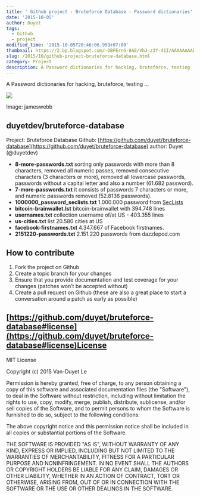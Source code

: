 ```yaml
---
title: ' Github project - Bruteforce Database - Password dictionaries'
date: '2015-10-05'
author: Duyet
tags:
  - Github
  - project
modified_time: '2015-10-05T20:46:06.959+07:00'
thumbnail: https://2.bp.blogspot.com/-DBFErnG-8AE/VhJ-z3Y-41I/AAAAAAAADgA/FGCt8naBMKs/s1600/mtyourmind.10001mb.com.png
slug: /2015/10/github-project-bruteforce-database.html
category: Project
description: A Password dictionaries for hacking, bruteforce, testing ...
---
```


A Password dictionaries for hacking, bruteforce, testing ...

![](https://2.bp.blogspot.com/-DBFErnG-8AE/VhJ-z3Y-41I/AAAAAAAADgA/FGCt8naBMKs/s1600/mtyourmind.10001mb.com.png)

Image: jameswebb

## duyetdev/bruteforce-database

Project: Bruteforce Database
Github: [https://github.com/duyet/bruteforce-database](https://github.com/duyet/bruteforce-database)
author: Duyet (@duyetdev)

- **8-more-passwords.txt** sorting only passwords with more than 8 characters, removed all numeric passes, removed consecutive characters (3 characters or more), removed all lowercase passwords, passwords without a capital letter and also a number (61.682 password).
- **7-more-passwords.txt** it consists of passwords 7 characters or more, and numeric passwords removed (52.8136 passwords).
- **1000000_password_seclists.txt** 1.000.000 password from [SecLists](https://github.com/danielmiessler/SecLists)
- **bitcoin-brainwallet.lst** bitcoin-brainwallet with 394.748 lines
- **usernames.txt** collection username of/at US - 403.355 lines
- **us-cities.txt** list 20.580 cities at US
- **facebook-firstnames.txt** 4.347.667 of Facebook firstnames.
- **2151220-passwords.txt** 2.151.220 passwords from dazzlepod.com

## How to contribute

1. Fork the project on Github
2. Create a topic branch for your changes
3. Ensure that you provide documentation and test coverage for your changes (patches won’t be accepted without)
4. Create a pull request on Github (these are also a great place to start a conversation around a patch as early as possible)

## [https://github.com/duyet/bruteforce-database#license](https://github.com/duyet/bruteforce-database#license)License

MIT License

Copyright (c) 2015 Van-Duyet Le

Permission is hereby granted, free of charge, to any person obtaining a copy of this software and associated documentation files (the "Software"), to deal in the Software without restriction, including without limitation the rights to use, copy, modify, merge, publish, distribute, sublicense, and/or sell copies of the Software, and to permit persons to whom the Software is furnished to do so, subject to the following conditions:

The above copyright notice and this permission notice shall be included in all copies or substantial portions of the Software.

THE SOFTWARE IS PROVIDED "AS IS", WITHOUT WARRANTY OF ANY KIND, EXPRESS OR IMPLIED, INCLUDING BUT NOT LIMITED TO THE WARRANTIES OF MERCHANTABILITY, FITNESS FOR A PARTICULAR PURPOSE AND NONINFRINGEMENT. IN NO EVENT SHALL THE AUTHORS OR COPYRIGHT HOLDERS BE LIABLE FOR ANY CLAIM, DAMAGES OR OTHER LIABILITY, WHETHER IN AN ACTION OF CONTRACT, TORT OR OTHERWISE, ARISING FROM, OUT OF OR IN CONNECTION WITH THE SOFTWARE OR THE USE OR OTHER DEALINGS IN THE SOFTWARE.
